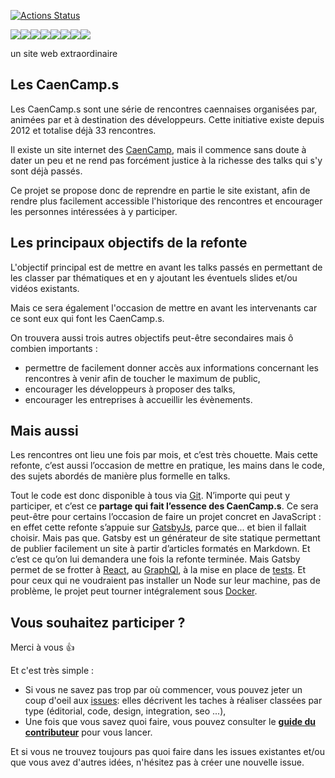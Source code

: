 [![Actions Status](https://github.com/CaenCamp/new-website/workflows/CI/badge.svg)](https://github.com/CaenCamp/new-website/actions)

[![](https://sourcerer.io/fame/alexisjanvier/CaenCamp/new-website/images/0)](https://sourcerer.io/fame/alexisjanvier/CaenCamp/new-website/links/0)[![](https://sourcerer.io/fame/alexisjanvier/CaenCamp/new-website/images/1)](https://sourcerer.io/fame/alexisjanvier/CaenCamp/new-website/links/1)[![](https://sourcerer.io/fame/alexisjanvier/CaenCamp/new-website/images/2)](https://sourcerer.io/fame/alexisjanvier/CaenCamp/new-website/links/2)[![](https://sourcerer.io/fame/alexisjanvier/CaenCamp/new-website/images/3)](https://sourcerer.io/fame/alexisjanvier/CaenCamp/new-website/links/3)[![](https://sourcerer.io/fame/alexisjanvier/CaenCamp/new-website/images/4)](https://sourcerer.io/fame/alexisjanvier/CaenCamp/new-website/links/4)[![](https://sourcerer.io/fame/alexisjanvier/CaenCamp/new-website/images/5)](https://sourcerer.io/fame/alexisjanvier/CaenCamp/new-website/links/5)[![](https://sourcerer.io/fame/alexisjanvier/CaenCamp/new-website/images/6)](https://sourcerer.io/fame/alexisjanvier/CaenCamp/new-website/links/6)[![](https://sourcerer.io/fame/alexisjanvier/CaenCamp/new-website/images/7)](https://sourcerer.io/fame/alexisjanvier/CaenCamp/new-website/links/7)

un site web extraordinaire
## Les CaenCamp.s

Les CaenCamp.s sont une série de rencontres caennaises organisées par, animées par et à destination des développeurs. Cette initiative existe depuis 2012 et totalise déjà 33 rencontres.

Il existe un site internet des [CaenCamp](http://www.caencamp.fr/), mais il commence sans doute à dater un peu et ne rend pas forcément justice à la richesse des talks qui s'y sont déjà passés.

Ce projet se propose donc de reprendre en partie le site existant, afin de rendre plus facilement accessible l'historique des rencontres et encourager les personnes intéressées à y participer.

## Les principaux objectifs de la refonte

L'objectif principal est de mettre en avant les talks passés en permettant de les classer par thématiques et en y ajoutant les éventuels slides et/ou vidéos existants.

Mais ce sera également l'occasion de mettre en avant les intervenants car ce sont eux qui font les CaenCamp.s.

On trouvera aussi trois autres objectifs peut-être secondaires mais ô combien importants :

* permettre de facilement donner accès aux informations concernant les rencontres à venir afin de toucher le maximum de public,
* encourager les développeurs à proposer des talks,
* encourager les entreprises à accueillir les évènements.

## Mais aussi

Les rencontres ont lieu une fois par mois, et c’est très chouette. Mais cette refonte, c’est aussi l’occasion de mettre en pratique, les mains dans le code, des sujets abordés de manière plus formelle en talks.

Tout le code est donc disponible à tous via [Git](https://www.meetup.com/fr-FR/CaenCamp/events/240781536/). N’importe qui peut y participer, et c’est ce **partage qui fait l’essence des CaenCamp.s**. Ce sera peut-être pour certains l’occasion de faire un projet concret en JavaScript : en effet cette refonte s’appuie sur [GatsbyJs](https://www.gatsbyjs.org/), parce que... et bien il fallait choisir. Mais pas que. Gatsby est un générateur de site statique permettant de publier facilement un site à partir d’articles formatés en Markdown. Et c’est ce qu’on lui demandera une fois la refonte terminée. Mais Gatsby permet de se frotter à [React](https://www.meetup.com/fr-FR/CaenCamp/events/239134605/), au [GraphQl](https://www.meetup.com/fr-FR/CaenCamp/events/238126056/), à la mise en place de [tests](https://www.meetup.com/fr-FR/CaenCamp/events/243340117/). Et pour ceux qui ne voudraient pas installer un Node sur leur machine, pas de problème, le projet peut tourner intégralement sous [Docker](https://www.meetup.com/fr-FR/CaenCamp/events/240062370/).


## Vous souhaitez participer ?

Merci à vous :+1:

Et c'est très simple :
* Si vous ne savez pas trop par où commencer, vous pouvez jeter un coup d'oeil aux [issues](https://github.com/CaenCamp/new-website/issues): elles décrivent les taches à réaliser classées par type (éditorial, code, design, integration, seo ...),
* Une fois que vous savez quoi faire, vous pouvez consulter le [**guide du contributeur**](.github/CONTRIBUTING.md) pour vous lancer.

Et si vous ne trouvez toujours pas quoi faire dans les issues existantes et/ou que vous avez d'autres idées, n'hésitez pas à créer une nouvelle issue.

